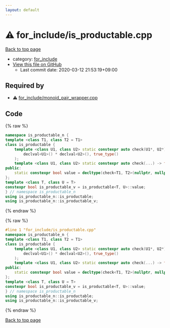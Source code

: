 ```yaml
---
layout: default
---
```


<!-- mathjax config similar to math.stackexchange -->
<script type="text/javascript" async
  src="https://cdnjs.cloudflare.com/ajax/libs/mathjax/2.7.5/MathJax.js?config=TeX-MML-AM_CHTML">
</script>
<script type="text/x-mathjax-config">
  MathJax.Hub.Config({
    TeX: { equationNumbers: { autoNumber: "AMS" }},
    tex2jax: {
      inlineMath: [ ['$','$'] ],
      processEscapes: true
    },
    "HTML-CSS": { matchFontHeight: false },
    displayAlign: "left",
    displayIndent: "2em"
  });
</script>

<script type="text/javascript" src="https://cdnjs.cloudflare.com/ajax/libs/jquery/3.4.1/jquery.min.js"></script>
<script src="https://cdn.jsdelivr.net/npm/jquery-balloon-js@1.1.2/jquery.balloon.min.js" integrity="sha256-ZEYs9VrgAeNuPvs15E39OsyOJaIkXEEt10fzxJ20+2I=" crossorigin="anonymous"></script>
<script type="text/javascript" src="../../assets/js/copy-button.js"></script>
<link rel="stylesheet" href="../../assets/css/copy-button.css" />


# :warning: for_include/is_productable.cpp

<a href="../../index.html">Back to top page</a>

* category: <a href="../../index.html#8be7b0dfa7a3a788ad1d174f54f0cafd">for_include</a>
* <a href="{{ site.github.repository_url }}/blob/master/for_include/is_productable.cpp">View this file on GitHub</a>
    - Last commit date: 2020-03-12 21:53:19+09:00




## Required by

* :warning: <a href="monoid_pair_wrapper.cpp.html">for_include/monoid_pair_wrapper.cpp</a>


## Code

<a id="unbundled"></a>
{% raw %}
```cpp
namespace is_productable_n {
template <class T1, class T2 = T1>
class is_productable {
	template <class U1, class U2> static constexpr auto check(U1*, U2*) -> decltype(
		declval<U1>() * declval<U2>(), true_type()
	);
	template <class U1, class U2> static constexpr auto check(...) -> false_type;
public:
	static constexpr bool value = decltype(check<T1, T2>(nullptr, nullptr))::value;
};
template <class T, class U = T>
constexpr bool is_productable_v = is_productable<T, U>::value;
} // namespace is_productable_n
using is_productable_n::is_productable;
using is_productable_n::is_productable_v;
```
{% endraw %}

<a id="bundled"></a>
{% raw %}
```cpp
#line 1 "for_include/is_productable.cpp"
namespace is_productable_n {
template <class T1, class T2 = T1>
class is_productable {
	template <class U1, class U2> static constexpr auto check(U1*, U2*) -> decltype(
		declval<U1>() * declval<U2>(), true_type()
	);
	template <class U1, class U2> static constexpr auto check(...) -> false_type;
public:
	static constexpr bool value = decltype(check<T1, T2>(nullptr, nullptr))::value;
};
template <class T, class U = T>
constexpr bool is_productable_v = is_productable<T, U>::value;
} // namespace is_productable_n
using is_productable_n::is_productable;
using is_productable_n::is_productable_v;

```
{% endraw %}

<a href="../../index.html">Back to top page</a>

